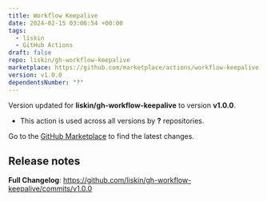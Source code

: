 ```yaml
---
title: Workflow Keepalive
date: 2024-02-15 03:06:54 +00:00
tags:
  - liskin
  - GitHub Actions
draft: false
repo: liskin/gh-workflow-keepalive
marketplace: https://github.com/marketplace/actions/workflow-keepalive
version: v1.0.0
dependentsNumber: "?"
---
```



Version updated for **liskin/gh-workflow-keepalive** to version **v1.0.0**.
- This action is used across all versions by **?** repositories.

Go to the [GitHub Marketplace](https://github.com/marketplace/actions/workflow-keepalive) to find the latest changes.

## Release notes

**Full Changelog**: https://github.com/liskin/gh-workflow-keepalive/commits/v1.0.0
